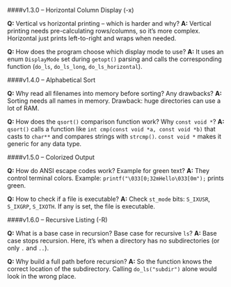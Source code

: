 ####v1.3.0 – Horizontal Column Display (-x)

**Q:** Vertical vs horizontal printing – which is harder and why?
**A:** Vertical printing needs pre-calculating rows/columns, so it’s more complex. Horizontal just prints left-to-right and wraps when needed.

**Q:** How does the program choose which display mode to use?
**A:** It uses an enum `DisplayMode` set during `getopt()` parsing and calls the corresponding function (`do_ls`, `do_ls_long`, `do_ls_horizontal`).


####v1.4.0 – Alphabetical Sort

**Q:** Why read all filenames into memory before sorting? Any drawbacks?
**A:** Sorting needs all names in memory. Drawback: huge directories can use a lot of RAM.

**Q:** How does the `qsort()` comparison function work? Why `const void *`?
**A:** `qsort()` calls a function like `int cmp(const void *a, const void *b)` that casts to `char**` and compares strings with `strcmp()`. `const void *` makes it generic for any data type.


####v1.5.0 – Colorized Output

**Q:** How do ANSI escape codes work? Example for green text?
**A:** They control terminal colors. Example: `printf("\033[0;32mHello\033[0m");` prints green.

**Q:** How to check if a file is executable?
**A:** Check `st_mode` bits: `S_IXUSR`, `S_IXGRP`, `S_IXOTH`. If any is set, the file is executable.


####v1.6.0 – Recursive Listing (-R)

**Q:** What is a base case in recursion? Base case for recursive `ls`?
**A:** Base case stops recursion. Here, it’s when a directory has no subdirectories (or only `.` and `..`).

**Q:** Why build a full path before recursion?
**A:** So the function knows the correct location of the subdirectory. Calling `do_ls("subdir")` alone would look in the wrong place.

